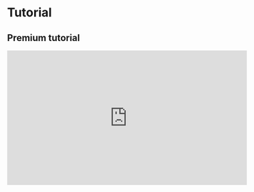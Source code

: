 # Tutorial

## Premium tutorial

<iframe width="560" height="315" src="https://www.youtube.com/embed/bhmwkats720" frameborder="0" allow="accelerometer; autoplay; clipboard-write; encrypted-media; gyroscope; picture-in-picture" allowfullscreen></iframe>
